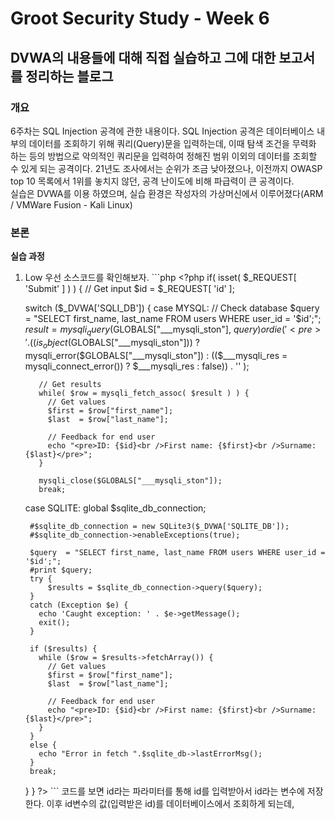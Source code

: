 # Groot Security Study - Week 6

## DVWA의 내용들에 대해 직접 실습하고 그에 대한 보고서를 정리하는 블로그

### 개요
  6주차는 SQL Injection 공격에 관한 내용이다. SQL Injection 공격은 데이터베이스 내부의 데이터를 조회하기 위해 쿼리(Query)문을 입력하는데, 이때 탐색 조건을 무력화 하는 등의 방법으로 악의적인 쿼리문을 입력하여 정해진 범위 이외의 데이터를 조회할 수 있게 되는 공격이다.
  21년도 조사에서는 순위가 조금 낮아졌으나, 이전까지 OWASP top 10 목록에서 1위를 놓치지 않던, 공격 난이도에 비해 파급력이 큰 공격이다.
  </br>
  실습은 DVWA를 이용 하였으며, 실습 환경은 작성자의 가상머신에서 이루어졌다(ARM / VMWare Fusion - Kali Linux)<br/>

### 본론
**실습 과정**
  1. Low
    우선 소스코드를 확인해보자.
    ```php
    <?php
    if( isset( $_REQUEST[ 'Submit' ] ) ) {
      // Get input
      $id = $_REQUEST[ 'id' ];

      switch ($_DVWA['SQLI_DB']) {
        case MYSQL:
          // Check database
          $query  = "SELECT first_name, last_name FROM users WHERE user_id = '$id';";
            $result = mysqli_query($GLOBALS["___mysqli_ston"],  $query ) or die( '<pre>' . ((is_object($GLOBALS["___mysqli_ston"])) ? mysqli_error($GLOBALS["___mysqli_ston"]) : (($___mysqli_res = mysqli_connect_error()) ? $___mysqli_res : false)) . '</pre>' );

            // Get results
            while( $row = mysqli_fetch_assoc( $result ) ) {
              // Get values
              $first = $row["first_name"];
              $last  = $row["last_name"];
  
              // Feedback for end user
              echo "<pre>ID: {$id}<br />First name: {$first}<br />Surname: {$last}</pre>";
            }

            mysqli_close($GLOBALS["___mysqli_ston"]);
            break;
        case SQLITE:
          global $sqlite_db_connection;

          #$sqlite_db_connection = new SQLite3($_DVWA['SQLITE_DB']);
          #$sqlite_db_connection->enableExceptions(true);

          $query  = "SELECT first_name, last_name FROM users WHERE user_id = '$id';";
          #print $query;
          try {
              $results = $sqlite_db_connection->query($query);
          }
          catch (Exception $e) {
            echo 'Caught exception: ' . $e->getMessage();
            exit();
          }

          if ($results) {
            while ($row = $results->fetchArray()) {
              // Get values
              $first = $row["first_name"];
              $last  = $row["last_name"];

              // Feedback for end user
              echo "<pre>ID: {$id}<br />First name: {$first}<br />Surname: {$last}</pre>";
            }
          }
          else {
            echo "Error in fetch ".$sqlite_db->lastErrorMsg();
          }
          break;
      } 
    }
    ?> 
    ```
    코드를 보면 id라는 파라미터를 통해 id를 입력받아서 id라는 변수에 저장한다. 이후 id변수의 값(입력받은 id)를 데이터베이스에서 조회하게 되는데, 